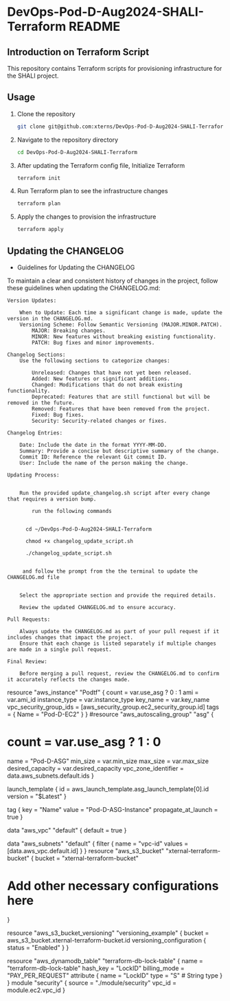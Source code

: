 # DevOps-Pod-D-Aug2024-SHALI-Terraform README

## Introduction on Terraform Script
This repository contains Terraform scripts for provisioning infrastructure for the SHALI project.

## Usage
1. Clone the repository
   ```sh
   git clone git@github.com:xterns/DevOps-Pod-D-Aug2024-SHALI-Terraform.git
   ```
2. Navigate to the repository directory
   ```sh
   cd DevOps-Pod-D-Aug2024-SHALI-Terraform
   ```
3. After updating the Terraform config file, Initialize Terraform
   ```sh
   terraform init
   ```
4. Run Terraform plan to see the infrastructure changes
   ```sh
   terraform plan
   ```
5. Apply the changes to provision the infrastructure
   ```sh
   terraform apply
   ```

## Updating the CHANGELOG

- Guidelines for Updating the CHANGELOG

To maintain a clear and consistent history of changes in the project, follow these guidelines when updating the CHANGELOG.md:

    Version Updates:

        When to Update: Each time a significant change is made, update the version in the CHANGELOG.md.
        Versioning Scheme: Follow Semantic Versioning (MAJOR.MINOR.PATCH).
            MAJOR: Breaking changes.
            MINOR: New features without breaking existing functionality.
            PATCH: Bug fixes and minor improvements.

    Changelog Sections:
        Use the following sections to categorize changes:

            Unreleased: Changes that have not yet been released.
            Added: New features or significant additions.
            Changed: Modifications that do not break existing functionality.
            Deprecated: Features that are still functional but will be removed in the future.
            Removed: Features that have been removed from the project.
            Fixed: Bug fixes.
            Security: Security-related changes or fixes.

    Changelog Entries:

        Date: Include the date in the format YYYY-MM-DD.
        Summary: Provide a concise but descriptive summary of the change.
        Commit ID: Reference the relevant Git commit ID.
        User: Include the name of the person making the change.

    Updating Process:


        Run the provided update_changelog.sh script after every change that requires a version bump.
           
            run the following commands


          cd ~/DevOps-Pod-D-Aug2024-SHALI-Terraform

          chmod +x changelog_update_script.sh
          
          ./changelog_update_script.sh
 
 
         and follow the prompt from the the terminal to update the CHANGELOG.md file


        Select the appropriate section and provide the required details.

        Review the updated CHANGELOG.md to ensure accuracy.

    Pull Requests:

        Always update the CHANGELOG.md as part of your pull request if it includes changes that impact the project.
        Ensure that each change is listed separately if multiple changes are made in a single pull request.

    Final Review:

        Before merging a pull request, review the CHANGELOG.md to confirm it accurately reflects the changes made.

resource "aws_instance" "Podtf" {
  count                  = var.use_asg ? 0 : 1
  ami                    = var.ami_id
  instance_type          = var.instance_type
  key_name               = var.key_name
  vpc_security_group_ids = [aws_security_group.ec2_security_group.id]
  tags = {
    Name = "Pod-D-EC2"
  }
}
#resource "aws_autoscaling_group" "asg" {
 # count               = var.use_asg ? 1 : 0
  name                = "Pod-D-ASG"
  min_size            = var.min_size
  max_size            = var.max_size
  desired_capacity    = var.desired_capacity
  vpc_zone_identifier = data.aws_subnets.default.ids
}

  launch_template {
    id      = aws_launch_template.asg_launch_template[0].id
    version = "$Latest"
  }

  tag {
    key                 = "Name"
    value               = "Pod-D-ASG-Instance"
    propagate_at_launch = true
  }

data "aws_vpc" "default" {
  default = true
}

data "aws_subnets" "default" {
  filter {
    name   = "vpc-id"
    values = [data.aws_vpc.default.id]
  }
}
resource "aws_s3_bucket" "xternal-terraform-bucket" {
  bucket = "xternal-terraform-bucket"
  # Add other necessary configurations here
}

resource "aws_s3_bucket_versioning" "versioning_example" {
  bucket = aws_s3_bucket.xternal-terraform-bucket.id
  versioning_configuration {
    status = "Enabled"
  }
}

resource "aws_dynamodb_table" "terraform-db-lock-table" {
  name = "terraform-db-lock-table"
  hash_key = "LockID"
  billing_mode = "PAY_PER_REQUEST"
  attribute {
    name = "LockID"
    type = "S"  # String type
  }
}
module "security" {
  source = "./module/security"
  vpc_id = module.ec2.vpc_id
}